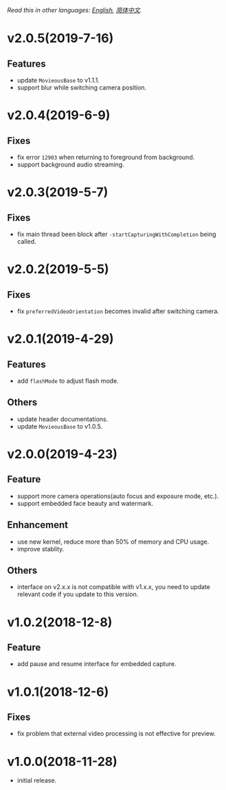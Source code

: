 *Read this in other languages: [English](CHANGELOG.en-us.md), [简体中文](CHANGELOG.md).*

# v2.0.5(2019-7-16)
## Features
- update `MovieousBase` to v1.1.1.
- support blur while switching camera position.

# v2.0.4(2019-6-9)
## Fixes
- fix error `12903` when returning to foreground from background.
- support background audio streaming.

# v2.0.3(2019-5-7)
## Fixes
- fix main thread been block after `-startCapturingWithCompletion` being called.

# v2.0.2(2019-5-5)
## Fixes
- fix `preferredVideoOrientation` becomes invalid after switching camera.

# v2.0.1(2019-4-29)
## Features
- add `flashMode` to adjust flash mode.
## Others
- update header documentations.
- update `MovieousBase` to v1.0.5.

# v2.0.0(2019-4-23)
## Feature
- support more camera operations(auto focus and exposure mode, etc.).
- support embedded face beauty and watermark.
## Enhancement
- use new kernel, reduce more than 50% of memory and CPU usage.
- improve stablity.
## Others
- interface on v2.x.x is not compatible with v1.x.x, you need to update relevant code if you update to this version.

# v1.0.2(2018-12-8)
## Feature
- add pause and resume interface for embedded capture.

# v1.0.1(2018-12-6)
## Fixes
- fix problem that external video processing is not effective for preview.

# v1.0.0(2018-11-28)
- initial release.